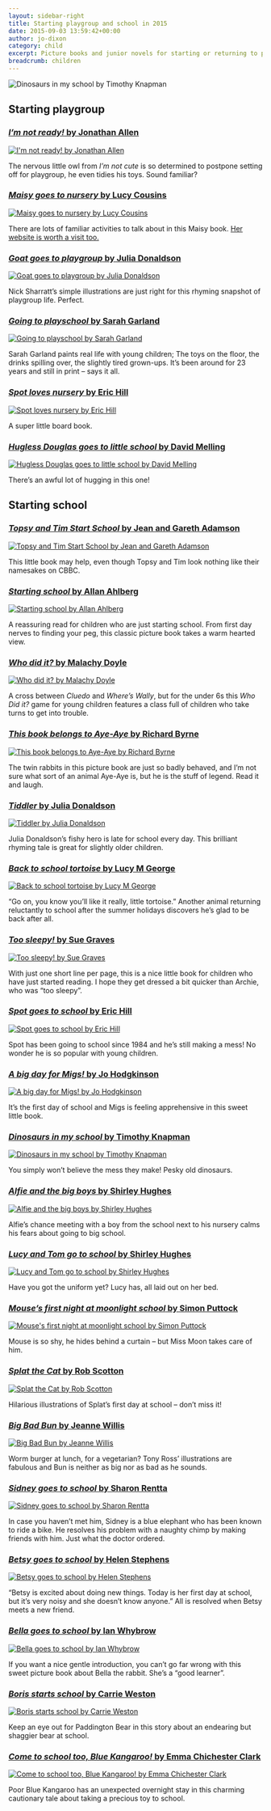 ```yaml
---
layout: sidebar-right
title: Starting playgroup and school in 2015
date: 2015-09-03 13:59:42+00:00
author: jo-dixon
category: child
excerpt: Picture books and junior novels for starting or returning to playgroup and school.
breadcrumb: children
---
```

![Dinosaurs in my school by Timothy Knapman](/images/featured/featured-dinosaurs-in-my-school.jpg)

## Starting playgroup

### [<cite>I&#8217;m not ready!</cite> by Jonathan Allen](https://suffolk.spydus.co.uk/cgi-bin/spydus.exe/ENQ/OPAC/BIBENQ/35672579?QRY=CTIBIB%3C%20IRN(1076963)&QRYTEXT=I%27m%20not%20ready)

[![I'm not ready! by Jonathan Allen](/images/article/im-not-ready.jpg)](https://suffolk.spydus.co.uk/cgi-bin/spydus.exe/ENQ/OPAC/BIBENQ/35672579?QRY=CTIBIB%3C%20IRN(1076963)&QRYTEXT=I%27m%20not%20ready)

The nervous little owl from <cite>I’m not cute</cite> is so determined to postpone setting off for playgroup, he even tidies his toys. Sound familiar?

### [<cite>Maisy goes to nursery</cite> by Lucy Cousins](https://suffolk.spydus.co.uk/cgi-bin/spydus.exe/ENQ/OPAC/BIBENQ/35675587?QRY=CTIBIB%3C%20IRN(889357)&QRYTEXT=Maisy%20goes%20to%20nursery)

[![Maisy goes to nursery by Lucy Cousins](/images/article/maisy-goes-to-nursery.jpg)](https://suffolk.spydus.co.uk/cgi-bin/spydus.exe/ENQ/OPAC/BIBENQ/35675587?QRY=CTIBIB%3C%20IRN(889357)&QRYTEXT=Maisy%20goes%20to%20nursery)

There are lots of familiar activities to talk about in this Maisy book. <a href="http://www.maisyfunclub.com">Her website is worth a visit too.</a>

### [<cite>Goat goes to playgroup</cite> by Julia Donaldson](https://suffolk.spydus.co.uk/cgi-bin/spydus.exe/ENQ/OPAC/BIBENQ/35677995?QRY=CTIBIB%3C%20IRN(17853557)&QRYTEXT=Goat%20goes%20to%20playgroup)

[![Goat goes to playgroup by Julia Donaldson](/images/article/goat-goes-to-playgroup.jpg)](https://suffolk.spydus.co.uk/cgi-bin/spydus.exe/ENQ/OPAC/BIBENQ/35677995?QRY=CTIBIB%3C%20IRN(17853557)&QRYTEXT=Goat%20goes%20to%20playgroup)

Nick Sharratt’s simple illustrations are just right for this rhyming snapshot of playgroup life. Perfect.

### [<cite>Going to playschool</cite> by Sarah Garland](https://suffolk.spydus.co.uk/cgi-bin/spydus.exe/ENQ/OPAC/BIBENQ/35681562?QRY=CTIBIB%3C%20IRN(66861)&QRYTEXT=Going%20to%20playschool)

[![Going to playschool by Sarah Garland](/images/article/going-to-playschool.jpg)](https://suffolk.spydus.co.uk/cgi-bin/spydus.exe/ENQ/OPAC/BIBENQ/35681562?QRY=CTIBIB%3C%20IRN(66861)&QRYTEXT=Going%20to%20playschool)

Sarah Garland paints real life with young children; The toys on the floor, the drinks spilling over, the slightly tired grown-ups. It’s been around for 23 years and still in print – says it all.

### [<cite>Spot loves nursery</cite> by Eric Hill](https://suffolk.spydus.co.uk/cgi-bin/spydus.exe/ENQ/OPAC/BIBENQ/35683613?QRY=CTIBIB%3C%20IRN(50447873)&QRYTEXT=Spot%20loves%20nursery)

[![Spot loves nursery by Eric Hill](/images/article/spot-loves-nursery.jpg)](https://suffolk.spydus.co.uk/cgi-bin/spydus.exe/ENQ/OPAC/BIBENQ/35683613?QRY=CTIBIB%3C%20IRN(50447873)&QRYTEXT=Spot%20loves%20nursery)

A super little board book.

### [<cite>Hugless Douglas goes to little school</cite> by David Melling](https://suffolk.spydus.co.uk/cgi-bin/spydus.exe/ENQ/OPAC/BIBENQ/35688113?QRY=CTIBIB%3C%20IRN(47357599)&QRYTEXT=Hugless%20Douglas%20goes%20to%20little%20school)

[![Hugless Douglas goes to little school by David Melling](/images/article/hugless-douglas-goes-to-little-school.jpg)](https://suffolk.spydus.co.uk/cgi-bin/spydus.exe/ENQ/OPAC/BIBENQ/35688113?QRY=CTIBIB%3C%20IRN(47357599)&QRYTEXT=Hugless%20Douglas%20goes%20to%20little%20school)

There’s an awful lot of hugging in this one!

## Starting school

### [<cite>Topsy and Tim Start School</cite> by Jean and Gareth Adamson](https://suffolk.spydus.co.uk/cgi-bin/spydus.exe/ENQ/OPAC/BIBENQ/36227944?QRY=CTIBIB%3C%20IRN(861971)&QRYTEXT=Topsy%20and%20Tim%20start%20school)

[![Topsy and Tim Start School by Jean and Gareth Adamson](/images/article/topsy-and-tim-start-school.jpg)](https://suffolk.spydus.co.uk/cgi-bin/spydus.exe/ENQ/OPAC/BIBENQ/36227944?QRY=CTIBIB%3C%20IRN(861971)&QRYTEXT=Topsy%20and%20Tim%20start%20school)

This little book may help, even though Topsy and Tim look nothing like their namesakes on CBBC.

### [<cite>Starting school</cite> by Allan Ahlberg](https://suffolk.spydus.co.uk/cgi-bin/spydus.exe/ENQ/OPAC/BIBENQ/35700825?QRY=CTIBIB%3C%20IRN(68704)&QRYTEXT=Starting%20school)

[![Starting school by Allan Ahlberg](/images/article/starting-school.jpg)](https://suffolk.spydus.co.uk/cgi-bin/spydus.exe/ENQ/OPAC/BIBENQ/35700825?QRY=CTIBIB%3C%20IRN(68704)&QRYTEXT=Starting%20school)

A reassuring read for children who are just starting school. From first day nerves to finding your peg, this classic picture book takes a warm hearted view.

### [<cite>Who did it?</cite> by Malachy Doyle](https://suffolk.spydus.co.uk/cgi-bin/spydus.exe/ENQ/OPAC/BIBENQ/35703442?QRY=CTIBIB%3C%20IRN(273425)&QRYTEXT=Who%20did%20it%3F)

[![Who did it? by Malachy Doyle](/images/article/who-did-it.jpg)](https://suffolk.spydus.co.uk/cgi-bin/spydus.exe/ENQ/OPAC/BIBENQ/35703442?QRY=CTIBIB%3C%20IRN(273425)&QRYTEXT=Who%20did%20it%3F)

A cross between <cite>Cluedo</cite> and <cite>Where’s Wally</cite>, but for the under 6s this <cite>Who Did it?</cite> game for young children features a class full of children who take turns to get into trouble.

### [<cite>This book belongs to Aye-Aye</cite> by Richard Byrne](https://suffolk.spydus.co.uk/cgi-bin/spydus.exe/ENQ/OPAC/BIBENQ/35705870?QRY=CTIBIB%3C%20IRN(234589)&QRYTEXT=This%20book%20belongs%20to%20Aye-Aye)

[![This book belongs to Aye-Aye by Richard Byrne](/images/article/this-book-belongs-to-aye-aye.jpg)](https://suffolk.spydus.co.uk/cgi-bin/spydus.exe/ENQ/OPAC/BIBENQ/35705870?QRY=CTIBIB%3C%20IRN(234589)&QRYTEXT=This%20book%20belongs%20to%20Aye-Aye)

The twin rabbits in this picture book are just so badly behaved, and I’m not sure what sort of an animal Aye-Aye is, but he is the stuff of legend. Read it and laugh.

### [<cite>Tiddler</cite> by Julia Donaldson](https://suffolk.spydus.co.uk/cgi-bin/spydus.exe/ENQ/OPAC/BIBENQ/35708162?QRY=CTIBIB%3C%20IRN(601669)&QRYTEXT=Tiddler)

[![Tiddler by Julia Donaldson](/images/article/tiddler.jpg)](https://suffolk.spydus.co.uk/cgi-bin/spydus.exe/ENQ/OPAC/BIBENQ/35708162?QRY=CTIBIB%3C%20IRN(601669)&QRYTEXT=Tiddler)

Julia Donaldson’s fishy hero is late for school every day. This brilliant rhyming tale is great for slightly older children.

### [<cite>Back to school tortoise</cite> by Lucy M George](https://suffolk.spydus.co.uk/cgi-bin/spydus.exe/ENQ/OPAC/BIBENQ/35710356?QRY=CTIBIB%3C%20IRN(1025537)&QRYTEXT=Back%20to%20school%20tortoise)

[![Back to school tortoise by Lucy M George](/images/article/back-to-school-tortoise.jpg)](https://suffolk.spydus.co.uk/cgi-bin/spydus.exe/ENQ/OPAC/BIBENQ/35710356?QRY=CTIBIB%3C%20IRN(1025537)&QRYTEXT=Back%20to%20school%20tortoise)

“Go on, you know you’ll like it really, little tortoise.” Another animal returning reluctantly to school after the summer holidays discovers he’s glad to be back after all.

### [<cite>Too sleepy!</cite> by Sue Graves](https://suffolk.spydus.co.uk/cgi-bin/spydus.exe/ENQ/OPAC/BIBENQ/35722097?QRY=CTIBIB%3C%20IRN(293127)&QRYTEXT=Too%20sleepy!)

[![Too sleepy! by Sue Graves](/images/article/too-sleepy.jpg)](https://suffolk.spydus.co.uk/cgi-bin/spydus.exe/ENQ/OPAC/BIBENQ/35722097?QRY=CTIBIB%3C%20IRN(293127)&QRYTEXT=Too%20sleepy!)

With just one short line per page, this is a nice little book for children who have just started reading. I hope they get dressed a bit quicker than Archie, who was “too sleepy”.

### [<cite>Spot goes to school</cite> by Eric Hill](https://suffolk.spydus.co.uk/cgi-bin/spydus.exe/ENQ/OPAC/BIBENQ/35723529?QRY=CTIBIB%3C%20IRN(78801)&QRYTEXT=Spot%20goes%20to%20school)

[![Spot goes to school by Eric Hill](/images/article/spot-goes-to-school.jpg)](https://suffolk.spydus.co.uk/cgi-bin/spydus.exe/ENQ/OPAC/BIBENQ/35723529?QRY=CTIBIB%3C%20IRN(78801)&QRYTEXT=Spot%20goes%20to%20school)

Spot has been going to school since 1984 and he’s still making a mess! No wonder he is so popular with young children.

### [<cite>A big day for Migs!</cite> by Jo Hodgkinson](https://suffolk.spydus.co.uk/cgi-bin/spydus.exe/ENQ/OPAC/BIBENQ/35725732?QRY=CTIBIB%3C%20IRN(38544061)&QRYTEXT=A%20big%20day%20for%20Migs!)

[![A big day for Migs! by Jo Hodgkinson](/images/article/a-big-day-for-migs.jpg)](https://suffolk.spydus.co.uk/cgi-bin/spydus.exe/ENQ/OPAC/BIBENQ/35725732?QRY=CTIBIB%3C%20IRN(38544061)&QRYTEXT=A%20big%20day%20for%20Migs!)

It’s the first day of school and Migs is feeling apprehensive in this sweet little book.

### [<cite>Dinosaurs in my school</cite> by Timothy Knapman](https://suffolk.spydus.co.uk/cgi-bin/spydus.exe/ENQ/OPAC/BIBENQ/35727904?QRY=CTIBIB%3C%20IRN(51848499)&QRYTEXT=Dinosaurs%20in%20my%20school)

[![Dinosaurs in my school by Timothy Knapman](/images/article/dinosaurs-in-my-school.jpg)](https://suffolk.spydus.co.uk/cgi-bin/spydus.exe/ENQ/OPAC/BIBENQ/35727904?QRY=CTIBIB%3C%20IRN(51848499)&QRYTEXT=Dinosaurs%20in%20my%20school)

You simply won’t believe the mess they make! Pesky old dinosaurs.

### [<cite>Alfie and the big boys</cite> by Shirley Hughes](https://suffolk.spydus.co.uk/cgi-bin/spydus.exe/ENQ/OPAC/BIBENQ/35730455?QRY=CTIBIB%3C%20IRN(67296)&QRYTEXT=Alfie%20and%20the%20big%20boys)

[![Alfie and the big boys by Shirley Hughes](/images/article/alfie-and-the-big-boys.jpg)](https://suffolk.spydus.co.uk/cgi-bin/spydus.exe/ENQ/OPAC/BIBENQ/35730455?QRY=CTIBIB%3C%20IRN(67296)&QRYTEXT=Alfie%20and%20the%20big%20boys)

Alfie’s chance meeting with a boy from the school next to his nursery calms his fears about going to big school.

### [<cite>Lucy and Tom go to school</cite> by Shirley Hughes](https://suffolk.spydus.co.uk/cgi-bin/spydus.exe/ENQ/OPAC/BIBENQ/35731518?QRY=CTIBIB%3C%20IRN(76864)&QRYTEXT=Lucy%20and%20Tom%20go%20to%20school)

[![Lucy and Tom go to school by Shirley Hughes](/images/article/lucy-and-tom-go-to-school.jpg)](https://suffolk.spydus.co.uk/cgi-bin/spydus.exe/ENQ/OPAC/BIBENQ/35731518?QRY=CTIBIB%3C%20IRN(76864)&QRYTEXT=Lucy%20and%20Tom%20go%20to%20school)

Have you got the uniform yet? Lucy has, all laid out on her bed.

### [<cite>Mouse&#8217;s first night at moonlight school</cite> by Simon Puttock](https://suffolk.spydus.co.uk/cgi-bin/spydus.exe/ENQ/OPAC/BIBENQ/35732892?QRY=CTIBIB%3C%20IRN(38546621)&QRYTEXT=Mouse%27s%20first%20night%20at%20Moonlight%20School)

[![Mouse's first night at moonlight school by Simon Puttock](/images/article/mouses-first-night-at-moonlight-school.jpg)](https://suffolk.spydus.co.uk/cgi-bin/spydus.exe/ENQ/OPAC/BIBENQ/35732892?QRY=CTIBIB%3C%20IRN(38546621)&QRYTEXT=Mouse%27s%20first%20night%20at%20Moonlight%20School)

Mouse is so shy, he hides behind a curtain &#8211; but Miss Moon takes care of him.

### [<cite>Splat the Cat</cite> by Rob Scotton](https://suffolk.spydus.co.uk/cgi-bin/spydus.exe/ENQ/OPAC/BIBENQ/35734161?QRY=CTIBIB%3C%20IRN(235430)&QRYTEXT=Splat%20the%20Cat)

[![Splat the Cat by Rob Scotton](/images/article/splat-the-cat.jpg)](https://suffolk.spydus.co.uk/cgi-bin/spydus.exe/ENQ/OPAC/BIBENQ/35734161?QRY=CTIBIB%3C%20IRN(235430)&QRYTEXT=Splat%20the%20Cat)

Hilarious illustrations of Splat’s first day at school – don’t miss it!

### [<cite>Big Bad Bun</cite> by Jeanne Willis](https://suffolk.spydus.co.uk/cgi-bin/spydus.exe/ENQ/OPAC/BIBENQ/36212615?QRY=CTIBIB%3C%20IRN(1584947)&QRYTEXT=Big%20Bad%20Bun)

[![Big Bad Bun by Jeanne Willis](/images/article/big-bad-bun.jpg)](https://suffolk.spydus.co.uk/cgi-bin/spydus.exe/ENQ/OPAC/BIBENQ/36212615?QRY=CTIBIB%3C%20IRN(1584947)&QRYTEXT=Big%20Bad%20Bun)

Worm burger at lunch, for a vegetarian? Tony Ross&#8217; illustrations are fabulous and Bun is neither as big nor as bad as he sounds.

### [<cite>Sidney goes to school</cite> by Sharon Rentta](https://suffolk.spydus.co.uk/cgi-bin/spydus.exe/ENQ/OPAC/BIBENQ/36214784?QRY=CTIBIB%3C%20IRN(911354)&QRYTEXT=Sidney%20goes%20to%20school)

[![Sidney goes to school by Sharon Rentta](/images/article/sidney-goes-to-school.jpg)](https://suffolk.spydus.co.uk/cgi-bin/spydus.exe/ENQ/OPAC/BIBENQ/36214784?QRY=CTIBIB%3C%20IRN(911354)&QRYTEXT=Sidney%20goes%20to%20school)

In case you haven’t met him, Sidney is a blue elephant who has been known to ride a bike. He resolves his problem with a naughty chimp by making friends with him. Just what the doctor ordered.

### [<cite>Betsy goes to school</cite> by Helen Stephens](https://suffolk.spydus.co.uk/cgi-bin/spydus.exe/ENQ/OPAC/BIBENQ/36219085?QRY=CTIBIB%3C%20IRN(33732180)&QRYTEXT=Betsy%20goes%20to%20school)

[![Betsy goes to school by Helen Stephens](/images/article/betsy-goes-to-school.jpg)](https://suffolk.spydus.co.uk/cgi-bin/spydus.exe/ENQ/OPAC/BIBENQ/36219085?QRY=CTIBIB%3C%20IRN(33732180)&QRYTEXT=Betsy%20goes%20to%20school)

“Betsy is excited about doing new things. Today is her first day at school, but it&#8217;s very noisy and she doesn&#8217;t know anyone.” All is resolved when Betsy meets a new friend.

### [<cite>Bella goes to school</cite> by Ian Whybrow](https://suffolk.spydus.co.uk/cgi-bin/spydus.exe/ENQ/OPAC/BIBENQ/36220891?QRY=CTIBIB%3C%20IRN(510955)&QRYTEXT=Bella%20goes%20to%20school)

[![Bella goes to school by Ian Whybrow](/images/article/bella-goes-to-school.jpg)](https://suffolk.spydus.co.uk/cgi-bin/spydus.exe/ENQ/OPAC/BIBENQ/36220891?QRY=CTIBIB%3C%20IRN(510955)&QRYTEXT=Bella%20goes%20to%20school)

If you want a nice gentle introduction, you can’t go far wrong with this sweet picture book about Bella the rabbit. She’s a “good learner”.

### [<cite>Boris starts school</cite> by Carrie Weston](https://suffolk.spydus.co.uk/cgi-bin/spydus.exe/ENQ/OPAC/BIBENQ/36223428?QRY=CTIBIB%3C%20IRN(234966)&QRYTEXT=Boris%20starts%20school)

[![Boris starts school by Carrie Weston](/images/article/boris-starts-school.jpg)](https://suffolk.spydus.co.uk/cgi-bin/spydus.exe/ENQ/OPAC/BIBENQ/36223428?QRY=CTIBIB%3C%20IRN(234966)&QRYTEXT=Boris%20starts%20school)

Keep an eye out for Paddington Bear in this story about an endearing but shaggier bear at school.

### [<cite>Come to school too, Blue Kangaroo!</cite> by Emma Chichester Clark](https://suffolk.spydus.co.uk/cgi-bin/spydus.exe/ENQ/OPAC/BIBENQ/36297146?QRY=CTIBIB%3C%20IRN(221472)&QRYTEXT=Come%20to%20school%20too%2C%20Blue%20Kangaroo!)

[![Come to school too, Blue Kangaroo! by Emma Chichester Clark](/images/article/come-to-school-too-blue-kangaroo.jpg)](https://suffolk.spydus.co.uk/cgi-bin/spydus.exe/ENQ/OPAC/BIBENQ/36297146?QRY=CTIBIB%3C%20IRN(221472)&QRYTEXT=Come%20to%20school%20too%2C%20Blue%20Kangaroo!)

Poor Blue Kangaroo has an unexpected overnight stay in this charming cautionary tale about taking a precious toy to school.

